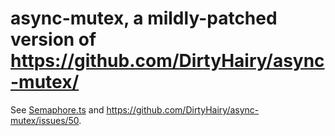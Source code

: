 # async-mutex, a mildly-patched version of https://github.com/DirtyHairy/async-mutex/

See [Semaphore.ts](Semaphore.ts) and https://github.com/DirtyHairy/async-mutex/issues/50.


